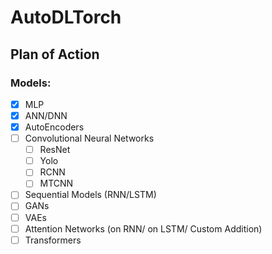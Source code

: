 # AutoDLTorch

## Plan of Action

### Models:
- [x] MLP
- [x] ANN/DNN
- [x] AutoEncoders
- [ ] Convolutional Neural Networks
    - [ ] ResNet
    - [ ] Yolo
    - [ ] RCNN
    - [ ] MTCNN
- [ ] Sequential Models (RNN/LSTM)
- [ ] GANs
- [ ] VAEs
- [ ] Attention Networks (on RNN/ on LSTM/ Custom Addition)
- [ ] Transformers
